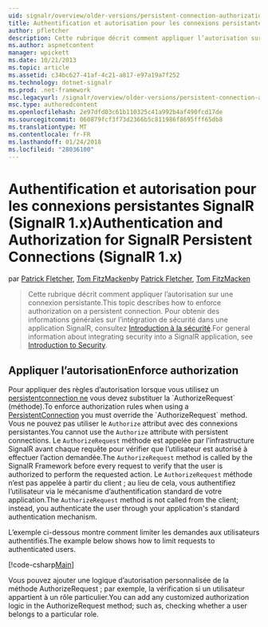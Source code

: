 ```yaml
---
uid: signalr/overview/older-versions/persistent-connection-authorization
title: Authentification et autorisation pour les connexions persistantes SignalR (SignalR 1.x) | Documents Microsoft
author: pfletcher
description: Cette rubrique décrit comment appliquer l’autorisation sur une connexion persistante. Pour plus d’informations sur l’intégration de sécurité dans une application SignalR,...
ms.author: aspnetcontent
manager: wpickett
ms.date: 10/21/2013
ms.topic: article
ms.assetid: c34bc627-41af-4c21-a817-e97a19a7f252
ms.technology: dotnet-signalr
ms.prod: .net-framework
msc.legacyurl: /signalr/overview/older-versions/persistent-connection-authorization
msc.type: authoredcontent
ms.openlocfilehash: 2e97dfd03c61b110325c41a992b4af490fcd17de
ms.sourcegitcommit: 060879fcf3f73d2366b5c811986f8695fff65db8
ms.translationtype: MT
ms.contentlocale: fr-FR
ms.lasthandoff: 01/24/2018
ms.locfileid: "28036100"
---
```

<a name="authentication-and-authorization-for-signalr-persistent-connections-signalr-1x"></a><span data-ttu-id="2c7e5-104">Authentification et autorisation pour les connexions persistantes SignalR (SignalR 1.x)</span><span class="sxs-lookup"><span data-stu-id="2c7e5-104">Authentication and Authorization for SignalR Persistent Connections (SignalR 1.x)</span></span>
====================
<span data-ttu-id="2c7e5-105">par [Patrick Fletcher](https://github.com/pfletcher), [Tom FitzMacken](https://github.com/tfitzmac)</span><span class="sxs-lookup"><span data-stu-id="2c7e5-105">by [Patrick Fletcher](https://github.com/pfletcher), [Tom FitzMacken](https://github.com/tfitzmac)</span></span>

> <span data-ttu-id="2c7e5-106">Cette rubrique décrit comment appliquer l’autorisation sur une connexion persistante.</span><span class="sxs-lookup"><span data-stu-id="2c7e5-106">This topic describes how to enforce authorization on a persistent connection.</span></span> <span data-ttu-id="2c7e5-107">Pour obtenir des informations générales sur l’intégration de sécurité dans une application SignalR, consultez [Introduction à la sécurité](index.md).</span><span class="sxs-lookup"><span data-stu-id="2c7e5-107">For general information about integrating security into a SignalR application, see [Introduction to Security](index.md).</span></span>


## <a name="enforce-authorization"></a><span data-ttu-id="2c7e5-108">Appliquer l’autorisation</span><span class="sxs-lookup"><span data-stu-id="2c7e5-108">Enforce authorization</span></span>

<span data-ttu-id="2c7e5-109">Pour appliquer des règles d’autorisation lorsque vous utilisez un [persistentconnection ne](https://msdn.microsoft.com/library/microsoft.aspnet.signalr.persistentconnection(v=vs.111).aspx) vous devez substituer la `AuthorizeRequest` (méthode).</span><span class="sxs-lookup"><span data-stu-id="2c7e5-109">To enforce authorization rules when using a [PersistentConnection](https://msdn.microsoft.com/library/microsoft.aspnet.signalr.persistentconnection(v=vs.111).aspx) you must override the `AuthorizeRequest` method.</span></span> <span data-ttu-id="2c7e5-110">Vous ne pouvez pas utiliser le `Authorize` attribut avec des connexions persistantes.</span><span class="sxs-lookup"><span data-stu-id="2c7e5-110">You cannot use the `Authorize` attribute with persistent connections.</span></span> <span data-ttu-id="2c7e5-111">Le `AuthorizeRequest` méthode est appelée par l’infrastructure SignalR avant chaque requête pour vérifier que l’utilisateur est autorisé à effectuer l’action demandée.</span><span class="sxs-lookup"><span data-stu-id="2c7e5-111">The `AuthorizeRequest` method is called by the SignalR Framework before every request to verify that the user is authorized to perform the requested action.</span></span> <span data-ttu-id="2c7e5-112">Le `AuthorizeRequest` méthode n’est pas appelée à partir du client ; au lieu de cela, vous authentifiez l’utilisateur via le mécanisme d’authentification standard de votre application.</span><span class="sxs-lookup"><span data-stu-id="2c7e5-112">The `AuthorizeRequest` method is not called from the client; instead, you authenticate the user through your application's standard authentication mechanism.</span></span>

<span data-ttu-id="2c7e5-113">L’exemple ci-dessous montre comment limiter les demandes aux utilisateurs authentifiés.</span><span class="sxs-lookup"><span data-stu-id="2c7e5-113">The example below shows how to limit requests to authenticated users.</span></span>

[!code-csharp[Main](persistent-connection-authorization/samples/sample1.cs)]

<span data-ttu-id="2c7e5-114">Vous pouvez ajouter une logique d’autorisation personnalisée de la méthode AuthorizeRequest ; par exemple, la vérification si un utilisateur appartient à un rôle particulier.</span><span class="sxs-lookup"><span data-stu-id="2c7e5-114">You can add any customized authorization logic in the AuthorizeRequest method; such as, checking whether a user belongs to a particular role.</span></span>
